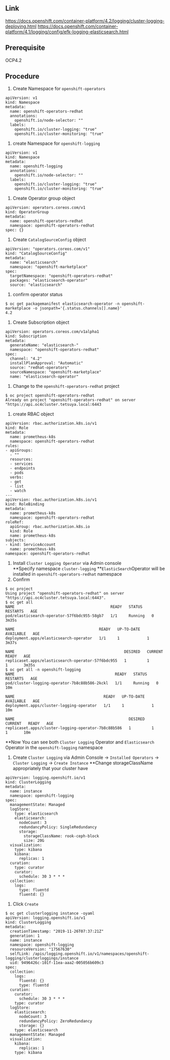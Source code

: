 ## Link
https://docs.openshift.com/container-platform/4.2/logging/cluster-logging-deploying.html
https://docs.openshift.com/container-platform/4.1/logging/config/efk-logging-elasticsearch.html


## Prerequisite
OCP4.2

## Procedure
1. Create Namespace for `openshift-operators`  
```
apiVersion: v1
kind: Namespace
metadata:
  name: openshift-operators-redhat
  annotations:
    openshift.io/node-selector: ""
  labels:
    openshift.io/cluster-logging: "true"
    openshift.io/cluster-monitoring: "true"
```
1. create Namespace for `openshift-logging`
```
apiVersion: v1
kind: Namespace
metadata:
  name: openshift-logging
  annotations:
    openshift.io/node-selector: ""
  labels:
    openshift.io/cluster-logging: "true"
    openshift.io/cluster-monitoring: "true"
```
1. Create Operator group object
```
apiVersion: operators.coreos.com/v1
kind: OperatorGroup
metadata:
  name: openshift-operators-redhat
  namespace: openshift-operators-redhat
spec: {}
```
1. Create `CatalogSourceConfig` object
```
apiVersion: "operators.coreos.com/v1"
kind: "CatalogSourceConfig"
metadata:
  name: "elasticsearch"
  namespace: "openshift-marketplace"
spec:
  targetNamespace: "openshift-operators-redhat"
  packages: "elasticsearch-operator"
  source: "elasticsearch"
```
1. confirm operator status
```
$ oc get packagemanifest elasticsearch-operator -n openshift-marketplace -o jsonpath='{.status.channels[].name}'
4.2
```
1. Create Subscription object
```
apiVersion: operators.coreos.com/v1alpha1
kind: Subscription
metadata:
  generateName: "elasticsearch-"
  namespace: "openshift-operators-redhat" 
spec:
  channel: "4.2" 
  installPlanApproval: "Automatic"
  source: "redhat-operators"
  sourceNamespace: "openshift-marketplace"
  name: "elasticsearch-operator"
```
1. Change to the `openshift-operators-redhat` project
```
$ oc project openshift-operators-redhat
Already on project "openshift-operators-redhat" on server "https://api.oc4cluster.tetsuya.local:6443
```
1. create RBAC object
```
apiVersion: rbac.authorization.k8s.io/v1
kind: Role
metadata:
  name: prometheus-k8s
  namespace: openshift-operators-redhat
rules:
- apiGroups:
  - ""
  resources:
  - services
  - endpoints
  - pods
  verbs:
  - get
  - list
  - watch
---
apiVersion: rbac.authorization.k8s.io/v1
kind: RoleBinding
metadata:
  name: prometheus-k8s
  namespace: openshift-operators-redhat
roleRef:
  apiGroup: rbac.authorization.k8s.io
  kind: Role
  name: prometheus-k8s
subjects:
- kind: ServiceAccount
  name: prometheus-k8s
namespace: openshift-operators-redhat
```
1. Install `Cluster Logging Operator` via Admin console  
**Specify namespace `cluster-logging`
**`ElasticSearch`Operator will be installed in `openshift-operators-redhat` namespace
1. Confirm
```
$ oc project
Using project "openshift-operators-redhat" on server "https://api.oc4cluster.tetsuya.local:6443".
$ oc get all
NAME                                          READY   STATUS    RESTARTS   AGE
pod/elasticsearch-operator-57f6bdc955-58gb7   1/1     Running   0          3m35s

NAME                                     READY   UP-TO-DATE   AVAILABLE   AGE
deployment.apps/elasticsearch-operator   1/1     1            1           3m37s

NAME                                                DESIRED   CURRENT   READY   AGE
replicaset.apps/elasticsearch-operator-57f6bdc955   1         1         1       3m35s
$ oc get all -n openshift-logging
NAME                                            READY   STATUS    RESTARTS   AGE
pod/cluster-logging-operator-7b8c88b586-2kckl   1/1     Running   0          10m

NAME                                       READY   UP-TO-DATE   AVAILABLE   AGE
deployment.apps/cluster-logging-operator   1/1     1            1           10m

NAME                                                  DESIRED   CURRENT   READY   AGE
replicaset.apps/cluster-logging-operator-7b8c88b586   1         1         1       10m
```
**Now You can see both `Cluster Logging` Operator and `Elasticsearch` Operator in the `openshift-logging` namespace

1. Create `Cluster Logging` via Admin Console -> `Installed Operators` -> `Cluster Logging` -> `Create Instance`
**Change storageClassName appropriately that your cluster have
```
apiVersion: logging.openshift.io/v1
kind: ClusterLogging
metadata:
  name: instance
  namespace: openshift-logging
spec:
  managementState: Managed
  logStore:
    type: elasticsearch
    elasticsearch:
      nodeCount: 3
      redundancyPolicy: SingleRedundancy
      storage:
        storageClassName: rook-ceph-block
        size: 20G
  visualization:
    type: kibana
    kibana:
      replicas: 1
  curation:
    type: curator
    curator:
      schedule: 30 3 * * *
  collection:
    logs:
      type: fluentd
      fluentd: {}
```
1. Click `Create`
```
$ oc get clusterlogging instance -oyaml
apiVersion: logging.openshift.io/v1
kind: ClusterLogging
metadata:
  creationTimestamp: "2019-11-26T07:37:21Z"
  generation: 1
  name: instance
  namespace: openshift-logging
  resourceVersion: "17567630"
  selfLink: /apis/logging.openshift.io/v1/namespaces/openshift-logging/clusterloggings/instance
  uid: 9496426c-101f-11ea-aaa2-005056b609c3
spec:
  collection:
    logs:
      fluentd: {}
      type: fluentd
  curation:
    curator:
      schedule: 30 3 * * *
    type: curator
  logStore:
    elasticsearch:
      nodeCount: 3
      redundancyPolicy: ZeroRedundancy
      storage: {}
    type: elasticsearch
  managementState: Managed
  visualization:
    kibana:
      replicas: 1
    type: kibana
```
